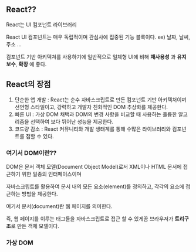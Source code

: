 ## React??
React는 UI 컴포넌트 라이브러리

React UI 컴포넌트는 매우 독립적이며 관심사에 집중된 기능 블록이다.
ex) 날짜, 날씨, 주소 ...

컴포넌트 기반 아키텍쳐를 사용하기에 일반적으로 일체형 UI에 비해 **재사용성** 과 **유지보수**, **확장** 에 좋다.

## React의 장점

1. 단순한 앱 개발 : React는 순수 자바스크립트로 만든 컴포넌트 기반 아키텍처이며 선언형 스타일이고, 강력하고 개발자 친화적인 DOM 추상화를 제공한다.
2. 빠른 UI : 가상 DOM 채택과 DOM의 변경 사항을 비교할 때 사용하는 훌륭한 알고리즘을 선택하여 보다 뛰어난 성능을 제공한다.
3. 코드량 감소 : React 커뮤니티와 개발 생태계를 통해 수많은 라이브러리와 컴포넌트를 접할 수 있다.

### 여기서 DOM이란??
DOM은 문서 객체 모델(Document Object Model)로서 XML이나 HTML 문서에 접근하기 위한 일종의 인터페이스이며

자바스크립트를 활용하여 문서 내의 모든 요소(element)를 정의하고, 각각의 요소에 접근하는 방법을 제공한다.

여기서 문서(document)란 웹 페이지를 의미한다.

즉, 웹 페이지를 이루는 태그들을 자바스크립트로 접근 할 수 있게끔 브라우저가 **트리구조**로 만든 객체 모델이다.



### 가상 DOM

